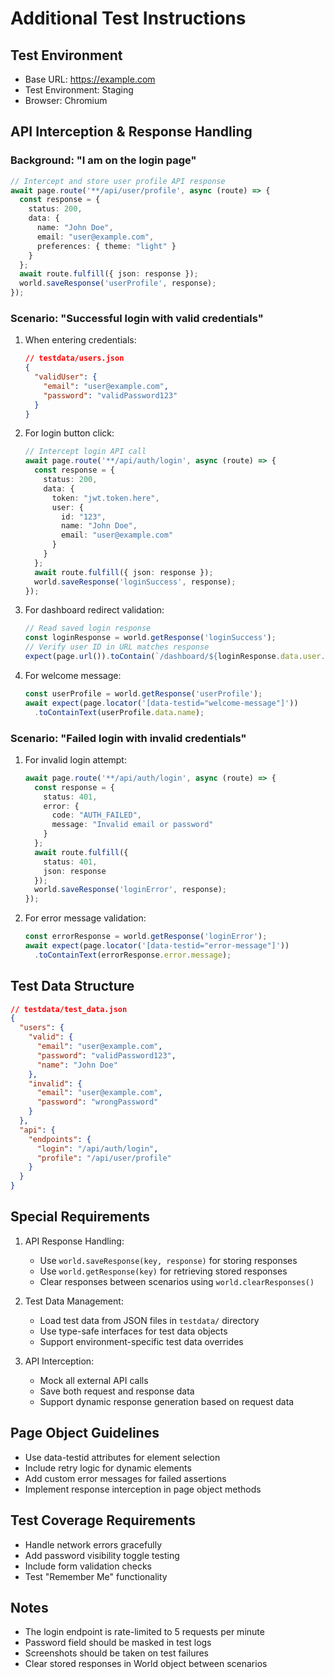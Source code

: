 # Additional Test Instructions

## Test Environment
- Base URL: https://example.com
- Test Environment: Staging
- Browser: Chromium

## API Interception & Response Handling

### Background: "I am on the login page"
```typescript
// Intercept and store user profile API response
await page.route('**/api/user/profile', async (route) => {
  const response = {
    status: 200,
    data: {
      name: "John Doe",
      email: "user@example.com",
      preferences: { theme: "light" }
    }
  };
  await route.fulfill({ json: response });
  world.saveResponse('userProfile', response);
});
```

### Scenario: "Successful login with valid credentials"
1. When entering credentials:
   ```json
   // testdata/users.json
   {
     "validUser": {
       "email": "user@example.com",
       "password": "validPassword123"
     }
   }
   ```

2. For login button click:
   ```typescript
   // Intercept login API call
   await page.route('**/api/auth/login', async (route) => {
     const response = {
       status: 200,
       data: {
         token: "jwt.token.here",
         user: {
           id: "123",
           name: "John Doe",
           email: "user@example.com"
         }
       }
     };
     await route.fulfill({ json: response });
     world.saveResponse('loginSuccess', response);
   });
   ```

3. For dashboard redirect validation:
   ```typescript
   // Read saved login response
   const loginResponse = world.getResponse('loginSuccess');
   // Verify user ID in URL matches response
   expect(page.url()).toContain(`/dashboard/${loginResponse.data.user.id}`);
   ```

4. For welcome message:
   ```typescript
   const userProfile = world.getResponse('userProfile');
   await expect(page.locator('[data-testid="welcome-message"]'))
     .toContainText(userProfile.data.name);
   ```

### Scenario: "Failed login with invalid credentials"
1. For invalid login attempt:
   ```typescript
   await page.route('**/api/auth/login', async (route) => {
     const response = {
       status: 401,
       error: {
         code: "AUTH_FAILED",
         message: "Invalid email or password"
       }
     };
     await route.fulfill({ 
       status: 401,
       json: response 
     });
     world.saveResponse('loginError', response);
   });
   ```

2. For error message validation:
   ```typescript
   const errorResponse = world.getResponse('loginError');
   await expect(page.locator('[data-testid="error-message"]'))
     .toContainText(errorResponse.error.message);
   ```

## Test Data Structure
```json
// testdata/test_data.json
{
  "users": {
    "valid": {
      "email": "user@example.com",
      "password": "validPassword123",
      "name": "John Doe"
    },
    "invalid": {
      "email": "user@example.com",
      "password": "wrongPassword"
    }
  },
  "api": {
    "endpoints": {
      "login": "/api/auth/login",
      "profile": "/api/user/profile"
    }
  }
}
```

## Special Requirements
1. API Response Handling:
   - Use `world.saveResponse(key, response)` for storing responses
   - Use `world.getResponse(key)` for retrieving stored responses
   - Clear responses between scenarios using `world.clearResponses()`

2. Test Data Management:
   - Load test data from JSON files in `testdata/` directory
   - Use type-safe interfaces for test data objects
   - Support environment-specific test data overrides

3. API Interception:
   - Mock all external API calls
   - Save both request and response data
   - Support dynamic response generation based on request data

## Page Object Guidelines
- Use data-testid attributes for element selection
- Include retry logic for dynamic elements
- Add custom error messages for failed assertions
- Implement response interception in page object methods

## Test Coverage Requirements
- Handle network errors gracefully
- Add password visibility toggle testing
- Include form validation checks
- Test "Remember Me" functionality

## Notes
- The login endpoint is rate-limited to 5 requests per minute
- Password field should be masked in test logs
- Screenshots should be taken on test failures
- Clear stored responses in World object between scenarios 
